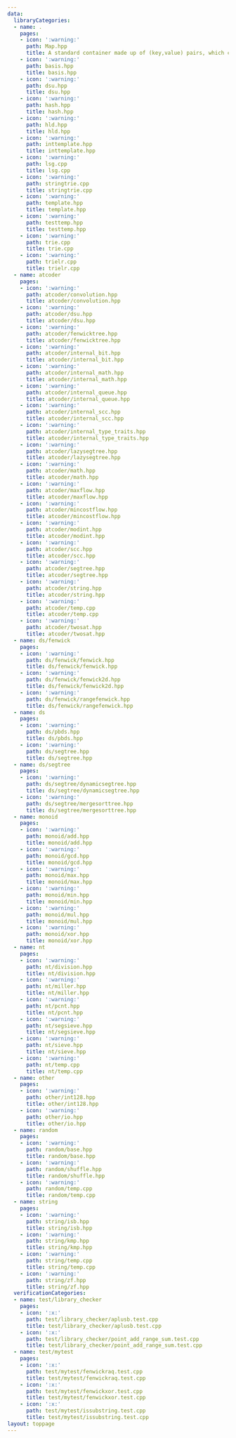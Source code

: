```yaml
---
data:
  libraryCategories:
  - name: .
    pages:
    - icon: ':warning:'
      path: Map.hpp
      title: A standard container made up of (key,value) pairs, which can be
    - icon: ':warning:'
      path: basis.hpp
      title: basis.hpp
    - icon: ':warning:'
      path: dsu.hpp
      title: dsu.hpp
    - icon: ':warning:'
      path: hash.hpp
      title: hash.hpp
    - icon: ':warning:'
      path: hld.hpp
      title: hld.hpp
    - icon: ':warning:'
      path: inttemplate.hpp
      title: inttemplate.hpp
    - icon: ':warning:'
      path: lsg.cpp
      title: lsg.cpp
    - icon: ':warning:'
      path: stringtrie.cpp
      title: stringtrie.cpp
    - icon: ':warning:'
      path: template.hpp
      title: template.hpp
    - icon: ':warning:'
      path: testtemp.hpp
      title: testtemp.hpp
    - icon: ':warning:'
      path: trie.cpp
      title: trie.cpp
    - icon: ':warning:'
      path: trielr.cpp
      title: trielr.cpp
  - name: atcoder
    pages:
    - icon: ':warning:'
      path: atcoder/convolution.hpp
      title: atcoder/convolution.hpp
    - icon: ':warning:'
      path: atcoder/dsu.hpp
      title: atcoder/dsu.hpp
    - icon: ':warning:'
      path: atcoder/fenwicktree.hpp
      title: atcoder/fenwicktree.hpp
    - icon: ':warning:'
      path: atcoder/internal_bit.hpp
      title: atcoder/internal_bit.hpp
    - icon: ':warning:'
      path: atcoder/internal_math.hpp
      title: atcoder/internal_math.hpp
    - icon: ':warning:'
      path: atcoder/internal_queue.hpp
      title: atcoder/internal_queue.hpp
    - icon: ':warning:'
      path: atcoder/internal_scc.hpp
      title: atcoder/internal_scc.hpp
    - icon: ':warning:'
      path: atcoder/internal_type_traits.hpp
      title: atcoder/internal_type_traits.hpp
    - icon: ':warning:'
      path: atcoder/lazysegtree.hpp
      title: atcoder/lazysegtree.hpp
    - icon: ':warning:'
      path: atcoder/math.hpp
      title: atcoder/math.hpp
    - icon: ':warning:'
      path: atcoder/maxflow.hpp
      title: atcoder/maxflow.hpp
    - icon: ':warning:'
      path: atcoder/mincostflow.hpp
      title: atcoder/mincostflow.hpp
    - icon: ':warning:'
      path: atcoder/modint.hpp
      title: atcoder/modint.hpp
    - icon: ':warning:'
      path: atcoder/scc.hpp
      title: atcoder/scc.hpp
    - icon: ':warning:'
      path: atcoder/segtree.hpp
      title: atcoder/segtree.hpp
    - icon: ':warning:'
      path: atcoder/string.hpp
      title: atcoder/string.hpp
    - icon: ':warning:'
      path: atcoder/temp.cpp
      title: atcoder/temp.cpp
    - icon: ':warning:'
      path: atcoder/twosat.hpp
      title: atcoder/twosat.hpp
  - name: ds/fenwick
    pages:
    - icon: ':warning:'
      path: ds/fenwick/fenwick.hpp
      title: ds/fenwick/fenwick.hpp
    - icon: ':warning:'
      path: ds/fenwick/fenwick2d.hpp
      title: ds/fenwick/fenwick2d.hpp
    - icon: ':warning:'
      path: ds/fenwick/rangefenwick.hpp
      title: ds/fenwick/rangefenwick.hpp
  - name: ds
    pages:
    - icon: ':warning:'
      path: ds/pbds.hpp
      title: ds/pbds.hpp
    - icon: ':warning:'
      path: ds/segtree.hpp
      title: ds/segtree.hpp
  - name: ds/segtree
    pages:
    - icon: ':warning:'
      path: ds/segtree/dynamicsegtree.hpp
      title: ds/segtree/dynamicsegtree.hpp
    - icon: ':warning:'
      path: ds/segtree/mergesorttree.hpp
      title: ds/segtree/mergesorttree.hpp
  - name: monoid
    pages:
    - icon: ':warning:'
      path: monoid/add.hpp
      title: monoid/add.hpp
    - icon: ':warning:'
      path: monoid/gcd.hpp
      title: monoid/gcd.hpp
    - icon: ':warning:'
      path: monoid/max.hpp
      title: monoid/max.hpp
    - icon: ':warning:'
      path: monoid/min.hpp
      title: monoid/min.hpp
    - icon: ':warning:'
      path: monoid/mul.hpp
      title: monoid/mul.hpp
    - icon: ':warning:'
      path: monoid/xor.hpp
      title: monoid/xor.hpp
  - name: nt
    pages:
    - icon: ':warning:'
      path: nt/division.hpp
      title: nt/division.hpp
    - icon: ':warning:'
      path: nt/miller.hpp
      title: nt/miller.hpp
    - icon: ':warning:'
      path: nt/pcnt.hpp
      title: nt/pcnt.hpp
    - icon: ':warning:'
      path: nt/segsieve.hpp
      title: nt/segsieve.hpp
    - icon: ':warning:'
      path: nt/sieve.hpp
      title: nt/sieve.hpp
    - icon: ':warning:'
      path: nt/temp.cpp
      title: nt/temp.cpp
  - name: other
    pages:
    - icon: ':warning:'
      path: other/int128.hpp
      title: other/int128.hpp
    - icon: ':warning:'
      path: other/io.hpp
      title: other/io.hpp
  - name: random
    pages:
    - icon: ':warning:'
      path: random/base.hpp
      title: random/base.hpp
    - icon: ':warning:'
      path: random/shuffle.hpp
      title: random/shuffle.hpp
    - icon: ':warning:'
      path: random/temp.cpp
      title: random/temp.cpp
  - name: string
    pages:
    - icon: ':warning:'
      path: string/isb.hpp
      title: string/isb.hpp
    - icon: ':warning:'
      path: string/kmp.hpp
      title: string/kmp.hpp
    - icon: ':warning:'
      path: string/temp.cpp
      title: string/temp.cpp
    - icon: ':warning:'
      path: string/zf.hpp
      title: string/zf.hpp
  verificationCategories:
  - name: test/library_checker
    pages:
    - icon: ':x:'
      path: test/library_checker/aplusb.test.cpp
      title: test/library_checker/aplusb.test.cpp
    - icon: ':x:'
      path: test/library_checker/point_add_range_sum.test.cpp
      title: test/library_checker/point_add_range_sum.test.cpp
  - name: test/mytest
    pages:
    - icon: ':x:'
      path: test/mytest/fenwickraq.test.cpp
      title: test/mytest/fenwickraq.test.cpp
    - icon: ':x:'
      path: test/mytest/fenwickxor.test.cpp
      title: test/mytest/fenwickxor.test.cpp
    - icon: ':x:'
      path: test/mytest/issubstring.test.cpp
      title: test/mytest/issubstring.test.cpp
layout: toppage
---
```

